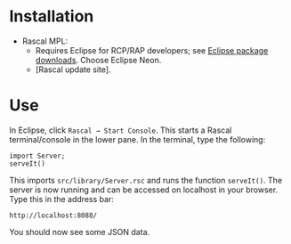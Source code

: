 # Installation

- Rascal MPL:
  - Requires Eclipse for RCP/RAP developers; see [Eclipse package
    downloads].  Choose Eclipse Neon.
  - [Rascal update site].

[Eclipse package downloads]: https://www.eclipse.org/downloads/eclipse-packages/
[Rascal update site (stable)]: https://update.rascal-mpl.org/stable/

# Use

In Eclipse, click `Rascal → Start Console`.  This starts a Rascal
terminal/console in the lower pane.  In the terminal, type the
following:

```
import Server;
serveIt()
```

This imports `src/library/Server.rsc` and runs the function
`serveIt()`.  The server is now running and can be accessed on localhost
in your browser.  Type this in the address bar:

```
http://localhost:8088/
```

You should now see some JSON data.
